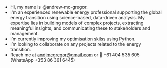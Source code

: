 - Hi, my name is @andrew-mc-gregor.
- I'm an experienced renewable energy professional supporting the global energy transition using science-based, data-driven analysis. My expertise lies in building models of complex projects, extracting meaningful insights, and communicating these to stakeholders and management. 
- I’m currently improving my optimisation skilss using Python. 
- I’m looking to collaborate on any projects related to the energy transition. 
- Reach me at andjmcgregor@gmail.com or 📱 +61 404 535 605 (WhatsApp +353 86 361 6445) 

<!---
andrew-mc-gregor/andrew-mc-gregor is a ✨ special ✨ repository because its `README.md` (this file) appears on your GitHub profile.
You can click the Preview link to take a look at your changes.
--->
